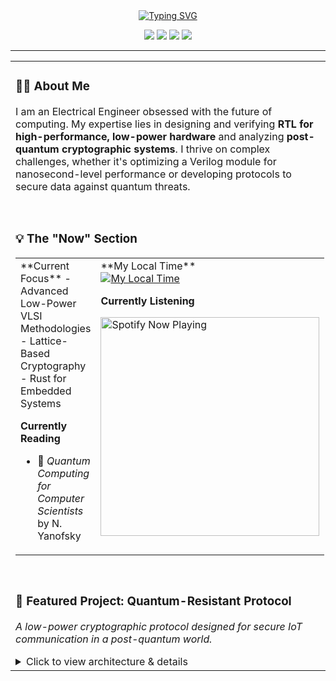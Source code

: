 <div align="center">
  <a href="https://github.com/ShaikhEamin">
    <img src="https://readme-typing-svg.herokuapp.com?font=JetBrains+Mono&size=30&pause=1000&color=E0DEF4&center=true&width=600&lines=Hi%2C+I'm+Shaikh+Eamin+👋;RTL+Designer+%7C;Quantum+Security+Analyst;Pioneering+Quantum-Resistant+Hardware" alt="Typing SVG" />
  </a>
</div>

<p align="center">
  <a href="https://github.com/ShaikhEamin?tab=repositories"><img src="https://img.shields.io/badge/Projects-302D41?style=for-the-badge&logo=googledocs&logoColor=c9cbff"></a>
  <a href="https://www.linkedin.com/in/shaikh-eamin/"><img src="https://img.shields.io/badge/LinkedIn-302D41?style=for-the-badge&logo=linkedin&logoColor=c9cbff"></a>
  <a href="mailto:Eamineee19@gmail.com"><img src="https://img.shields.io/badge/Email_Me-302D41?style=for-the-badge&logo=gmail&logoColor=c9cbff"></a>
  <a href="#-my-digital-footprint"><img src="https://img.shields.io/badge/More-302D41?style=for-the-badge&logo=read-the-docs&logoColor=c9cbff"></a>
</p>

---

<table width="100%" border="0">
<tr valign="top">
<td width="65%">

### <a id="-about-me"></a>👨‍💻 About Me
I am an Electrical Engineer obsessed with the future of computing. My expertise lies in designing and verifying **RTL for high-performance, low-power hardware** and analyzing **post-quantum cryptographic systems**. I thrive on complex challenges, whether it's optimizing a Verilog module for nanosecond-level performance or developing protocols to secure data against quantum threats.

<br>

### <a id="-the-now-section"></a>💡 The "Now" Section

<table width="100%">
<tr valign="top">
<td width="50%">
  **Current Focus**
  - Advanced Low-Power VLSI Methodologies
  - Lattice-Based Cryptography
  - Rust for Embedded Systems

  **Currently Reading**
  - 📖 *Quantum Computing for Computer Scientists* by N. Yanofsky
</td>
<td width="50%">
  **My Local Time**
  <div>
    <a href="https://time.is/Khulna_Bangladesh" title="Time in Khulna, Bangladesh">
      <img src="https://img.shields.io/badge/dynamic/json?style=for-the-badge&logo=clock&logoColor=white&label=Local%20Time&query=%24.time&url=https%3A%2F%2Fworldtimeapi.org%2Fapi%2Ftimezone%2FAsia%2FDhaka" alt="My Local Time">
    </a>
  </div>

  **Currently Listening**
  <div>
    <a href="https://open.spotify.com/user/your-spotify-user-id" title="My Spotify">
      <img src="https://spotify-now-playing-yourusername.vercel.app/api/spotify" alt="Spotify Now Playing" width="350">
    </a>
  </div>
</td>
</tr>
</table>

<br>

### 🚀 Featured Project: Quantum-Resistant Protocol
*A low-power cryptographic protocol designed for secure IoT communication in a post-quantum world.*
<details>
<summary>Click to view architecture & details</summary>

Here's a simplified view of the key exchange process:

```mermaid
graph TD
    A[IoT Device] -->|Public Key + Encrypted Nonce| B(Server);
    B -->|Generates Session Key| B;
    B -->|Encrypted Session Key| A;
    A -->|Decrypts & Verifies| A;
    A <-->|Secure Communication| B;

    style A fill:#31748f,stroke:#333,stroke-width:2px
    style B fill:#e69875,stroke:#333,stroke-width:2px
